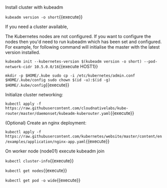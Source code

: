 Install cluster with kubeadm 


`kubeadm version -o short`{{execute}}


If you need a cluster available,

The Kubernetes nodes are not configured. If you want to configure the nodes then you'd need to run kubeadm which has been set and configured. For example, for following command will initialise the master with the latest version installed.

`kubeadm init --kubernetes-version $(kubeadm version -o short) --pod-network-cidr 10.5.0.0/16`{{execute HOST1}}



`mkdir -p $HOME/.kube
sudo cp -i /etc/kubernetes/admin.conf $HOME/.kube/config
sudo chown $(id -u):$(id -g) $HOME/.kube/config`{{execute}}

Initialize cluster networking:

`kubectl apply -f https://raw.githubusercontent.com/cloudnativelabs/kube-router/master/daemonset/kubeadm-kuberouter.yaml`{{execute}}


 (Optional) Create an nginx deployment:

 `kubectl apply -f https://raw.githubusercontent.com/kubernetes/website/master/content/en/examples/application/nginx-app.yaml`{{execute}}



On worker node (node01) execute  kubeadm join 

`kubectl cluster-info`{{execute}}

`kubectl get nodes`{{execute}}

`kubectl get pod -o wide`{{execute}}


